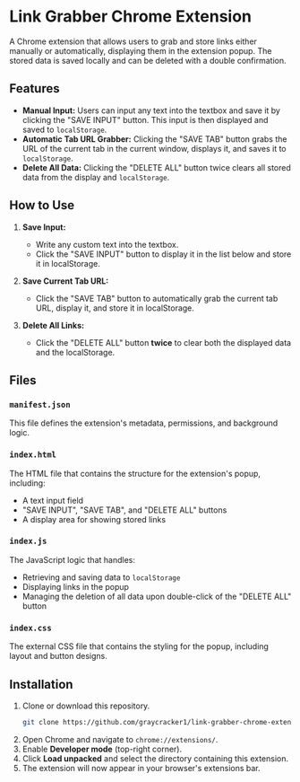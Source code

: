 # Link Grabber Chrome Extension

A Chrome extension that allows users to grab and store links either manually or automatically, displaying them in the extension popup. The stored data is saved locally and can be deleted with a double confirmation.

## Features

- **Manual Input:** Users can input any text into the textbox and save it by clicking the "SAVE INPUT" button. This input is then displayed and saved to `localStorage`.
- **Automatic Tab URL Grabber:** Clicking the "SAVE TAB" button grabs the URL of the current tab in the current window, displays it, and saves it to `localStorage`.
- **Delete All Data:** Clicking the "DELETE ALL" button twice clears all stored data from the display and `localStorage`.

## How to Use

1. **Save Input:**  
   - Write any custom text into the textbox.
   - Click the "SAVE INPUT" button to display it in the list below and store it in localStorage.

2. **Save Current Tab URL:**  
   - Click the "SAVE TAB" button to automatically grab the current tab URL, display it, and store it in localStorage.

3. **Delete All Links:**  
   - Click the "DELETE ALL" button **twice** to clear both the displayed data and the localStorage.

## Files

### `manifest.json`
This file defines the extension's metadata, permissions, and background logic.

### `index.html`
The HTML file that contains the structure for the extension's popup, including:
- A text input field
- "SAVE INPUT", "SAVE TAB", and "DELETE ALL" buttons
- A display area for showing stored links

### `index.js`
The JavaScript logic that handles:
- Retrieving and saving data to `localStorage`
- Displaying links in the popup
- Managing the deletion of all data upon double-click of the "DELETE ALL" button

### `index.css`
The external CSS file that contains the styling for the popup, including layout and button designs.

## Installation

1. Clone or download this repository.
     ```bash
   git clone https://github.com/graycracker1/link-grabber-chrome-extension.git
2. Open Chrome and navigate to `chrome://extensions/`.
3. Enable **Developer mode** (top-right corner).
4. Click **Load unpacked** and select the directory containing this extension.
5. The extension will now appear in your browser's extensions bar.

